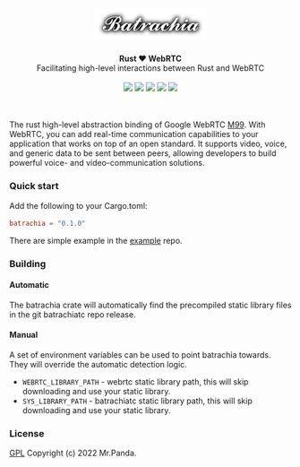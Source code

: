 <h1 align="center">
    <img src="./logo.png" width="200px">
</h1>
<div align="center">
    <strong>Rust ❤️ WebRTC</strong>
    </br>
    <span>Facilitating high-level interactions between Rust and WebRTC</span>
</div>
</br>
<div align="center">
    <img src="https://img.shields.io/github/workflow/status/colourful-rtc/batrachia/tests"/>
    <img src="https://img.shields.io/github/languages/top/colourful-rtc/batrachia"/>
    <img src="https://img.shields.io/github/license/colourful-rtc/batrachia"/>
    <img src="https://img.shields.io/github/issues/colourful-rtc/batrachia"/>
    <img src="https://img.shields.io/github/stars/colourful-rtc/batrachia"/>
</div>
<br/>
<br/>


The rust high-level abstraction binding of Google WebRTC [M99](https://groups.google.com/g/discuss-webrtc/c/Yf6c3HW4N3k/m/3SC_Hy15BQAJ). With WebRTC, you can add real-time communication capabilities to your application that works on top of an open standard. It supports video, voice, and generic data to be sent between peers, allowing developers to build powerful voice- and video-communication solutions.


### Quick start

Add the following to your Cargo.toml:

```toml
batrachia = "0.1.0"
```

There are simple example in the [example](https://github.com/colourful-rtc/example) repo.

### Building

#### Automatic

The batrachia crate will automatically find the precompiled static library files in the git batrachiatc repo release.

#### Manual

A set of environment variables can be used to point batrachia towards. They will override the automatic detection logic.

* `WEBRTC_LIBRARY_PATH` - webrtc static library path, this will skip downloading and use your static library.
* `SYS_LIBRARY_PATH` - batrachiatc static library path, this will skip downloading and use your static library.


### License
[GPL](./LICENSE) Copyright (c) 2022 Mr.Panda.
